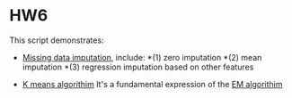 # HW6

This script demonstrates:

* [Missing data imputation](https://alliance.seas.upenn.edu/~cis520/dynamic/2019/wiki/index.php?n=Lectures.MissingData), include:
*(1) zero imputation
*(2) mean imputation
*(3) regression imputation based on other features

* [K means algorithim](https://alliance.seas.upenn.edu/~cis520/dynamic/2019/wiki/index.php?n=Lectures.Clustering)
It's a fundamental expression of the [EM algorithim](https://alliance.seas.upenn.edu/~cis520/dynamic/2019/wiki/index.php?n=Lectures.EM)
